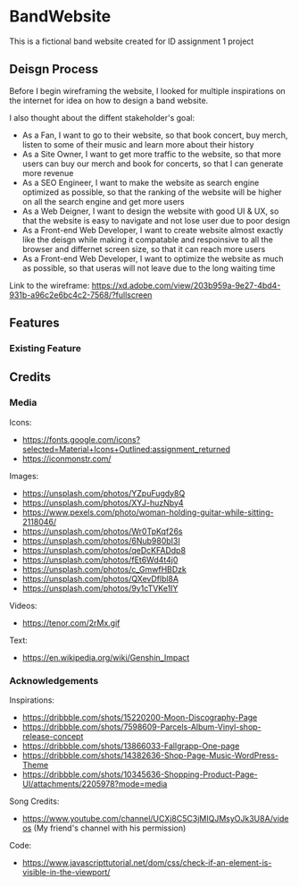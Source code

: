 # BandWebsite
This is a fictional band website created for ID assignment 1 project

## Deisgn Process
Before I begin wireframing the website, I looked for multiple inspirations on the internet for idea on how to design a band website.

I also thought about the diffent stakeholder's goal:
- As a Fan, I want to go to their website, so that book concert, buy merch, listen to some of their music and learn more about their history
- As a Site Owner, I want to get more traffic to the website, so that more users can buy our merch and book for concerts, so that I can generate more revenue
- As a SEO Engineer, I want to make the website as search engine optimized as possible, so that the ranking of the website will be higher on all the search engine and get more users
- As a Web Deigner, I want to design the website with good UI & UX, so that the website is easy to navigate and not lose user due to poor design
- As a Front-end Web Developer, I want to create website almost exactly like the deisgn while making it compatable and respoinsive to all the browser and differnet screen size, so that it can reach more users
- As a Front-end Web Developer, I want to optimize the website as much as possible, so that useras will not leave due to the long waiting time

Link to the wireframe: https://xd.adobe.com/view/203b959a-9e27-4bd4-931b-a96c2e6bc4c2-7568/?fullscreen

## Features
### Existing Feature

## Credits
### Media
Icons:
- https://fonts.google.com/icons?selected=Material+Icons+Outlined:assignment_returned
- https://iconmonstr.com/

Images:
- https://unsplash.com/photos/YZpuFugdy8Q
- https://unsplash.com/photos/XYJ-huzNby4
- https://www.pexels.com/photo/woman-holding-guitar-while-sitting-2118046/
- https://unsplash.com/photos/Wr0TpKqf26s
- https://unsplash.com/photos/6Nub980bI3I
- https://unsplash.com/photos/qeDcKFADdp8
- https://unsplash.com/photos/fEt6Wd4t4j0
- https://unsplash.com/photos/c_GmwfHBDzk
- https://unsplash.com/photos/QXevDflbl8A
- https://unsplash.com/photos/9y1cTVKe1IY 

Videos:
- https://tenor.com/2rMx.gif

Text:
- https://en.wikipedia.org/wiki/Genshin_Impact

### Acknowledgements
Inspirations:
- https://dribbble.com/shots/15220200-Moon-Discography-Page
- https://dribbble.com/shots/7598609-Parcels-Album-Vinyl-shop-release-concept
- https://dribbble.com/shots/13866033-Fallgrapp-One-page
- https://dribbble.com/shots/14382636-Shop-Page-Music-WordPress-Theme
- https://dribbble.com/shots/10345636-Shopping-Product-Page-UI/attachments/2205978?mode=media

Song Credits:
- https://www.youtube.com/channel/UCXj8C5C3jMIQJMsyOJk3U8A/videos (My friend's channel with his permission)

Code:
- https://www.javascripttutorial.net/dom/css/check-if-an-element-is-visible-in-the-viewport/